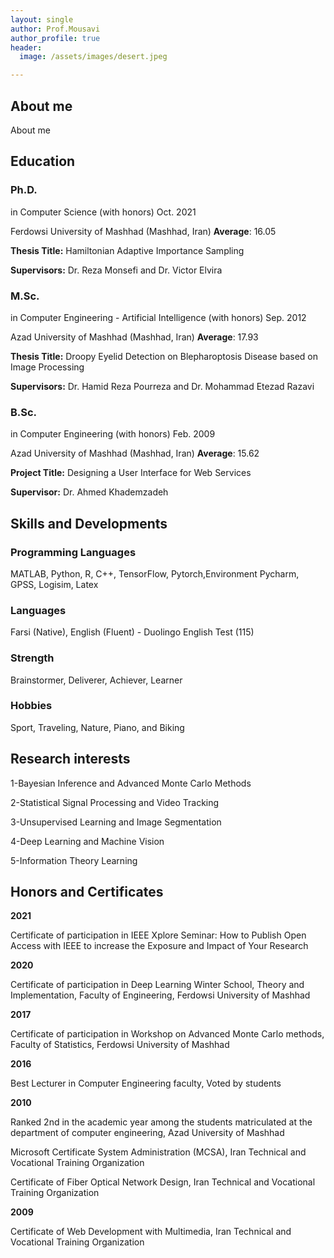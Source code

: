 ```yaml
---
layout: single
author: Prof.Mousavi
author_profile: true
header:
  image: /assets/images/desert.jpeg

---
```

## About me

About me

## Education

### Ph.D. 

in Computer Science (with honors)	Oct. 2021

Ferdowsi University of Mashhad (Mashhad, Iran)	**Average**: 16.05

**Thesis Title:** Hamiltonian Adaptive Importance Sampling	

**Supervisors:** Dr. Reza Monsefi and Dr. Victor Elvira

### M.Sc.

in Computer Engineering - Artificial Intelligence (with honors)	Sep. 2012

Azad University of Mashhad (Mashhad, Iran)	**Average**: 17.93

**Thesis Title:** Droopy Eyelid Detection on Blepharoptosis Disease based on Image Processing

**Supervisors:** Dr. Hamid Reza Pourreza and Dr. Mohammad Etezad Razavi

### B.Sc.

in Computer Engineering (with honors)	Feb. 2009

Azad University of Mashhad (Mashhad, Iran)	**Average**: 15.62

**Project Title:** Designing a User Interface for Web Services

**Supervisor:** Dr. Ahmed Khademzadeh

## Skills and Developments

### Programming Languages	

MATLAB, Python, R, C++, TensorFlow, Pytorch,Environment	Pycharm, GPSS, Logisim, Latex

### Languages	

Farsi (Native), English (Fluent) - Duolingo English Test (115)

### Strength

Brainstormer, Deliverer, Achiever, Learner

### Hobbies

Sport, Traveling, Nature, Piano, and Biking


## Research interests

1-Bayesian Inference and Advanced Monte Carlo Methods

2-Statistical Signal Processing and Video Tracking

3-Unsupervised Learning and Image Segmentation

4-Deep Learning and Machine Vision

5-Information Theory Learning

## Honors and Certificates

**2021**

Certificate of participation in IEEE Xplore Seminar: How to Publish Open Access with IEEE to increase the Exposure and Impact of Your Research	

**2020**

Certificate of participation in Deep Learning Winter School, Theory and Implementation, Faculty of Engineering, Ferdowsi University of Mashhad	

**2017**

Certificate of participation in Workshop on Advanced Monte Carlo methods, Faculty of Statistics, Ferdowsi University of Mashhad	

**2016**

Best Lecturer in Computer Engineering faculty, Voted by students
	
**2010**

Ranked 2nd in the academic year among the students matriculated at the department of computer engineering, Azad University of Mashhad	

Microsoft Certificate System Administration (MCSA), Iran Technical and Vocational Training Organization	

Certificate of Fiber Optical Network Design, Iran Technical and Vocational Training Organization	

**2009**

Certificate of Web Development with Multimedia, Iran Technical and Vocational Training Organization	


